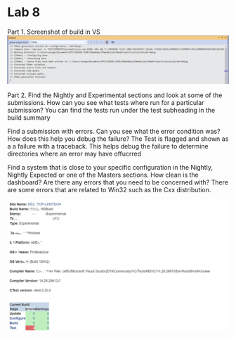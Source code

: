 # Lab 8
Part 1. Screenshot of build in VS
![Screenshot](https://github.com/VictoriaSavage526/Lab08/blob/main/BuildMessage.png)

Part 2.
Find the Nightly and Experimental sections and look at some of the submissions. How can you see what tests where run for a particular submission?
You can find the tests run under the test subheading in the build summary

Find a submission with errors. Can you see what the error condition was? How does this help you debug the failure?
The Test is flagged and shown as a a failure with a traceback. This helps debug the failure to determine directories where an error may have offucrred

Find a system that is close to your specific configuration in the Nightly, Nightly Expected or one of the Masters sections. How clean is the dashboard? Are there any errors that you need to be concerned with?
There are some errors that are related to Win32 such as the Cxx distribution.

![Screenshot](https://github.com/VictoriaSavage526/Lab08/blob/main/Test.PNG)
